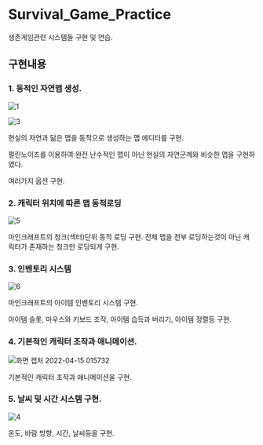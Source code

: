 # Survival_Game_Practice
생존게임관련 시스템들 구현 및 연습.

## 구현내용

### 1. 동적인 자연맵 생성.

![1](https://user-images.githubusercontent.com/48142591/163436691-9d9ff387-2db1-4f29-8020-505951e50a0d.png)

![3](https://user-images.githubusercontent.com/48142591/163436940-cd077d0d-494c-4799-b65e-0c4f0d35d9a8.png)

현실의 자연과 닮은 맵을 동적으로 생성하는 맵 에디터를 구현.

펄린노이즈를 이용하여 완전 난수적인 맵이 아닌 현실의 자연군계와 비슷한 맵을 구현하였다.

여러가지 옵션 구현.

### 2. 캐릭터 위치에 따른 맵 동적로딩 

![5](https://user-images.githubusercontent.com/48142591/163437108-0e8d2a0d-c97a-4879-8ff6-60be04a9739b.png)

마인크래프트의 청크(섹터)단위 동적 로딩 구현. 전체 맵을 전부 로딩하는것이 아닌 캐릭터가 존재하는 청크만 로딩되게 구현.

### 3. 인벤토리 시스템

![6](https://user-images.githubusercontent.com/48142591/163437187-02d7f4e1-1be4-4f21-86ab-cf9d42b87f35.png)

마인크래프트의 아이템 인벤토리 시스템 구현.

아이템 슬롯, 마우스와 키보드 조작, 아이템 습득과 버리기, 아이템 정렬등 구현.

### 4. 기본적인 캐릭터 조작과 애니메이션.

![화면 캡처 2022-04-15 015732](https://user-images.githubusercontent.com/48142591/163437402-f36c2c53-95ff-4674-b845-cd39a1cada8b.png)

기본적인 캐릭터 조작과 애니메이션을 구현.

### 5. 날씨 및 시간 시스템 구현.

![4](https://user-images.githubusercontent.com/48142591/163437557-2881e92a-2931-44f8-8ab9-ac4de9e72e60.png)

온도, 바람 방향, 시간, 날씨등을 구현.
